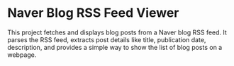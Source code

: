 # Naver Blog RSS Feed Viewer

This project fetches and displays blog posts from a Naver blog RSS feed. It parses the RSS feed, extracts post details like title, publication date, description, and provides a simple way to show the list of blog posts on a webpage.
